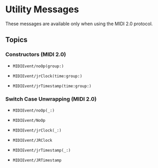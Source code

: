 # Utility Messages

These messages are available only when using the MIDI 2.0 protocol.

## Topics

### Constructors (MIDI 2.0)

- ``MIDIEvent/noOp(group:)``

- ``MIDIEvent/jrClock(time:group:)``

- ``MIDIEvent/jrTimestamp(time:group:)``

### Switch Case Unwrapping (MIDI 2.0)

- ``MIDIEvent/noOp(_:)``
- ``MIDIEvent/NoOp``

- ``MIDIEvent/jrClock(_:)``
- ``MIDIEvent/JRClock``

- ``MIDIEvent/jrTimestamp(_:)``
- ``MIDIEvent/JRTimestamp``
